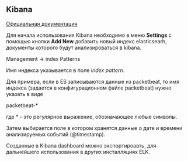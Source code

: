 ## Kibana
[Официальная документация](https://www.elastic.co/guide/en/kibana/current/getting-started.html)

Для начала использования Kibana необходимо в меню **Settings** с помощью кнопки **Add New** добавить новый индекс elasticsearh, документы которого будут анализироваться в kibana.


Management -> index Patterns

Имя индекса указывается в поле *Index pattern*.

Для примера, если в ES записываются данные из packetbeat, то имя индекса (задается в конфигурационном файле packetbeat) нужно указать в виде

packetbeat-*

где * - это регулярное выражение, обозначающее любые символы.

Затем выбирается поле в котором хранятся данные о дате и времени анализируемых событий (@timestamp).

Созданные в Kibana dashboard можно экспортироавть, для дальнейшего использования в других инсталляциях ELK.
